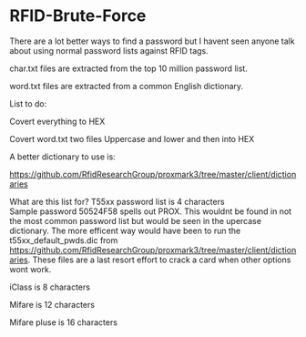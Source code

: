 # RFID-Brute-Force

There are a lot better ways to find a password but I havent seen anyone talk about using normal password lists against RFID tags.


char.txt files are extracted from the top 10 million password list.

word.txt files are extracted from a common English dictionary.

List to do:

Covert everything to HEX

Covert word.txt two files Uppercase and lower and then into HEX



A better dictionary to use is:

https://github.com/RfidResearchGroup/proxmark3/tree/master/client/dictionaries


What are this list for?
T55xx password list is 4 characters  
Sample password 50524F58 spells out PROX.
This wouldnt be found in not the most common password list but would be seen in the upercase dictionary. The more efficent way would have been to run the t55xx_default_pwds.dic from https://github.com/RfidResearchGroup/proxmark3/tree/master/client/dictionaries. These files are a last resort effort to crack a card when other options wont work.

iClass is 8 characters 

Mifare is 12 characters 

Mifare pluse is 16 characters 

